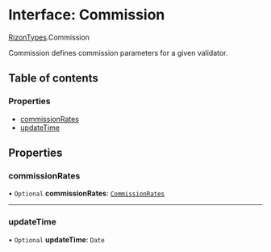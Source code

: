 # Interface: Commission

[RizonTypes](../modules/RizonTypes.md).Commission

Commission defines commission parameters for a given validator.

## Table of contents

### Properties

- [commissionRates](RizonTypes.Commission.md#commissionrates)
- [updateTime](RizonTypes.Commission.md#updatetime)

## Properties

### commissionRates

• `Optional` **commissionRates**: [`CommissionRates`](RizonTypes.CommissionRates.md)

___

### updateTime

• `Optional` **updateTime**: `Date`
